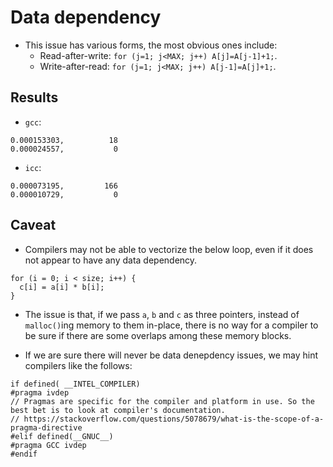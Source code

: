 # Data dependency

* This issue has various forms, the most obvious ones include:
  * Read-after-write: `for (j=1; j<MAX; j++) A[j]=A[j-1]+1;`.
  * Write-after-read: `for (j=1; j<MAX; j++) A[j-1]=A[j]+1;`.


## Results

* `gcc`:
```
0.000153303,          18
0.000024557,           0
```
* `icc`:
```
0.000073195,         166
0.000010729,           0
```

## Caveat

* Compilers may not be able to vectorize the below loop, even if it does not appear to have any data dependency.
```
for (i = 0; i < size; i++) {
  c[i] = a[i] * b[i];
}
```

* The issue is that, if we pass `a`, `b` and `c` as three pointers, instead of `malloc()`ing memory to them in-place,
there is no way for a compiler to be sure if there are some overlaps among these memory blocks.

* If we are sure there will never be data denepdency issues, we may hint compilers like the follows:
```
if defined( __INTEL_COMPILER)
#pragma ivdep
// Pragmas are specific for the compiler and platform in use. So the best bet is to look at compiler's documentation.
// https://stackoverflow.com/questions/5078679/what-is-the-scope-of-a-pragma-directive
#elif defined(__GNUC__)
#pragma GCC ivdep
#endif
```